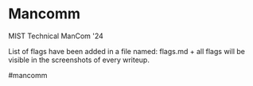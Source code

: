 # Mancomm
MIST Technical ManCom '24

List of flags have been added in a file named: flags.md + all flags will be visible in the screenshots of every writeup.

#mancomm
